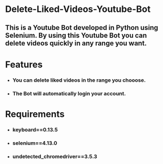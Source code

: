 # Delete-Liked-Videos-Youtube-Bot
## This is a Youtube Bot developed in Python using Selenium. By using this Youtube Bot you can delete videos quickly in any range you want.

# Features
* ### You can delete liked videos in the range you chooose.
* ### The Bot will automatically login your account.

# Requirements
* ### keyboard==0.13.5
* ### selenium==4.13.0
* ### undetected_chromedriver==3.5.3
